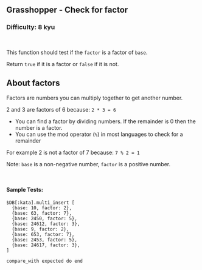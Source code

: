 ## Grasshopper - Check for factor
### Difficulty: 8 kyu

<br>

<p>This function should test if the <code>factor</code> is a factor of <code>base</code>.</p>
<p>Return <code>true</code> if it is a factor or <code>false</code> if it is not.</p>
<h2 id="about-factors">About factors</h2>
<p>Factors are numbers you can multiply together to get another number.</p>
<p>2 and 3 are factors of 6 because: <code>2 * 3 = 6</code></p>
<ul>
<li>You can find a factor by dividing numbers. If the remainder is 0 then the number is a factor.</li>
<li>You can use the mod operator (<code>%</code>) in most languages to check for a remainder</li>
</ul>
<p>For example 2 is not a factor of 7 because: <code>7 % 2 = 1</code></p>
<p>Note: <code>base</code> is a non-negative number, <code>factor</code> is a positive number.</p>


<br>

#### Sample Tests:

```
$DB[:kata].multi_insert [
  {base: 10, factor: 2},
  {base: 63, factor: 7},
  {base: 2450, factor: 5},
  {base: 24612, factor: 3},
  {base: 9, factor: 2},
  {base: 653, factor: 7},
  {base: 2453, factor: 5},
  {base: 24617, factor: 3},
]
​
compare_with expected do end
```